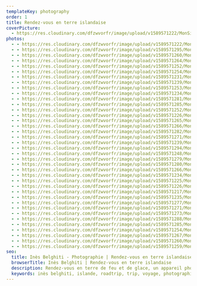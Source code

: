 ```yaml
---
templateKey: photography
order: 1
title: Rendez-vous en terre islandaise
coverPicture:
  - https://res.cloudinary.com/dfzwvorfr/image/upload/v1589571222/MonSite/Photographie/Islande/EX6A0630_yabpsx.jpg
photos:
  - - https://res.cloudinary.com/dfzwvorfr/image/upload/v1589571222/MonSite/Photographie/Islande/EX6A0630_yabpsx.jpg
  - - https://res.cloudinary.com/dfzwvorfr/image/upload/v1589571295/MonSite/Photographie/Islande/EX6A2212_dh74n8.jpg
  - - https://res.cloudinary.com/dfzwvorfr/image/upload/v1589571260/MonSite/Photographie/Islande/EX6A1390_a94yyt.jpg
  - - https://res.cloudinary.com/dfzwvorfr/image/upload/v1589571264/MonSite/Photographie/Islande/EX6A1262_n0fci9.jpg
  - - https://res.cloudinary.com/dfzwvorfr/image/upload/v1589571252/MonSite/Photographie/Islande/EX6A1304_l3vkf4.jpg
  - - https://res.cloudinary.com/dfzwvorfr/image/upload/v1589571254/MonSite/Photographie/Islande/EX6A1345_pfkarf.jpg
  - - https://res.cloudinary.com/dfzwvorfr/image/upload/v1589571231/MonSite/Photographie/Islande/EX6A0948_gmmxcq.jpg
  - - https://res.cloudinary.com/dfzwvorfr/image/upload/v1589571239/MonSite/Photographie/Islande/EX6A1156_am0kdc.jpg
  - - https://res.cloudinary.com/dfzwvorfr/image/upload/v1589571253/MonSite/Photographie/Islande/EX6A1278_s1ybsw.jpg
  - - https://res.cloudinary.com/dfzwvorfr/image/upload/v1589571234/MonSite/Photographie/Islande/EX6A1063_r9pall.jpg
  - - https://res.cloudinary.com/dfzwvorfr/image/upload/v1589571281/MonSite/Photographie/Islande/EX6A1969_xleaoi.jpg
  - - https://res.cloudinary.com/dfzwvorfr/image/upload/v1589571285/MonSite/Photographie/Islande/EX6A1983_spgqvj.jpg
  - - https://res.cloudinary.com/dfzwvorfr/image/upload/v1589571252/MonSite/Photographie/Islande/EX6A1254_jrr4qs.jpg
  - - https://res.cloudinary.com/dfzwvorfr/image/upload/v1589571226/MonSite/Photographie/Islande/EX6A0636_v4aman.jpg
  - - https://res.cloudinary.com/dfzwvorfr/image/upload/v1589571265/MonSite/Photographie/Islande/EX6A1621_gqnvde.jpg
  - - https://res.cloudinary.com/dfzwvorfr/image/upload/v1589571266/MonSite/Photographie/Islande/EX6A1655_r2zhhn.jpg
  - - https://res.cloudinary.com/dfzwvorfr/image/upload/v1589571282/MonSite/Photographie/Islande/EX6A1662_szzr6g.jpg
  - - https://res.cloudinary.com/dfzwvorfr/image/upload/v1589571271/MonSite/Photographie/Islande/EX6A1738_akwz5h.jpg
  - - https://res.cloudinary.com/dfzwvorfr/image/upload/v1589571239/MonSite/Photographie/Islande/EX6A1182_gcshgp.jpg
  - - https://res.cloudinary.com/dfzwvorfr/image/upload/v1589571294/MonSite/Photographie/Islande/EX6A2270_nzolds.jpg
  - - https://res.cloudinary.com/dfzwvorfr/image/upload/v1589571248/MonSite/Photographie/Islande/EX6A1336_ek1lrc.jpg
  - - https://res.cloudinary.com/dfzwvorfr/image/upload/v1589571279/MonSite/Photographie/Islande/EX6A1961_jabes8.jpg
  - - https://res.cloudinary.com/dfzwvorfr/image/upload/v1589571280/MonSite/Photographie/Islande/EX6A1930_d4eroe.jpg
  - - https://res.cloudinary.com/dfzwvorfr/image/upload/v1589571266/MonSite/Photographie/Islande/EX6A1474_s42a7s.jpg
  - - https://res.cloudinary.com/dfzwvorfr/image/upload/v1589571234/MonSite/Photographie/Islande/EX6A1116_u5to4w.jpg
  - - https://res.cloudinary.com/dfzwvorfr/image/upload/v1589571225/MonSite/Photographie/Islande/EX6A0627_bxd6av.jpg
  - - https://res.cloudinary.com/dfzwvorfr/image/upload/v1589571226/MonSite/Photographie/Islande/EX6A0841_fnqugw.jpg
  - - https://res.cloudinary.com/dfzwvorfr/image/upload/v1589571217/MonSite/Photographie/Islande/EX6A0729_yvd1tt.jpg
  - - https://res.cloudinary.com/dfzwvorfr/image/upload/v1589571235/MonSite/Photographie/Islande/EX6A1147_lodpxf.jpg
  - - https://res.cloudinary.com/dfzwvorfr/image/upload/v1589571277/MonSite/Photographie/Islande/EX6A1855_wz87pt.jpg
  - - https://res.cloudinary.com/dfzwvorfr/image/upload/v1589571271/MonSite/Photographie/Islande/EX6A1854_bjxbp6.jpg
  - - https://res.cloudinary.com/dfzwvorfr/image/upload/v1589571273/MonSite/Photographie/Islande/EX6A1780_kc4mnv.jpg
  - - https://res.cloudinary.com/dfzwvorfr/image/upload/v1589571288/MonSite/Photographie/Islande/EX6A2034_ll0lsq.jpg
  - - https://res.cloudinary.com/dfzwvorfr/image/upload/v1589571285/MonSite/Photographie/Islande/EX6A2032_vbuvcy.jpg
  - - https://res.cloudinary.com/dfzwvorfr/image/upload/v1589571254/MonSite/Photographie/Islande/EX6A1290_p8vmqi.jpg
  - - https://res.cloudinary.com/dfzwvorfr/image/upload/v1589571267/MonSite/Photographie/Islande/EX6A1542_bjavvx.jpg
  - - https://res.cloudinary.com/dfzwvorfr/image/upload/v1589571260/MonSite/Photographie/Islande/EX6A1530_xpl55z.jpg
  - - https://res.cloudinary.com/dfzwvorfr/image/upload/v1589571259/MonSite/Photographie/Islande/EX6A1517_whyhdo.jpg
seo:
  title: Inès Belghiti - Photographie | Rendez-vous en terre islandaise
  browserTitle: Inès Belghiti | Rendez-vous en terre islandaise
  description: Rendez-vous en terre de feu et de glace, un appareil photo en main...
  keywords: inès belghiti, islande, roadtrip, trip, voyage, photographie, paysages
---
```

